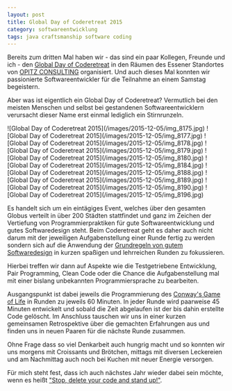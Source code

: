 ```yaml
---
layout: post
title: Global Day of Coderetreat 2015
category: softwareentwicklung
tags: java craftsmanship software coding
---
```


Bereits zum dritten Mal haben wir - das sind ein paar Kollegen, Freunde und ich - den [Global Day of Coderetreat](http://globalday.coderetreat.org/) in den Räumen des Essener Standortes von [OPITZ CONSULTING](http://www.opitz-consulting.com) organisiert. Und auch dieses Mal konnten wir passionierte Softwareentwickler für die Teilnahme an einem Samstag begeistern.

Aber was ist eigentlich ein Global Day of Coderetreat? Vermutlich bei den meisten Menschen und selbst bei gestandenen Softwareentwicklern verursacht dieser Name erst einmal lediglich ein Stirnrunzeln.

<div class="gallery" markdown="1">
![Global Day of Coderetreat 2015](/images/2015-12-05/img_8175.jpg)
![Global Day of Coderetreat 2015](/images/2015-12-05/img_8177.jpg)
![Global Day of Coderetreat 2015](/images/2015-12-05/img_8178.jpg)
![Global Day of Coderetreat 2015](/images/2015-12-05/img_8179.jpg)
![Global Day of Coderetreat 2015](/images/2015-12-05/img_8180.jpg)
![Global Day of Coderetreat 2015](/images/2015-12-05/img_8184.jpg)
![Global Day of Coderetreat 2015](/images/2015-12-05/img_8188.jpg)
![Global Day of Coderetreat 2015](/images/2015-12-05/img_8189.jpg)
![Global Day of Coderetreat 2015](/images/2015-12-05/img_8190.jpg)
![Global Day of Coderetreat 2015](/images/2015-12-05/img_8196.jpg)
</div>

Es handelt sich um ein eintägiges Event, welches über den gesamten Globus verteilt in über 200 Städten stattfindet und ganz im Zeichen der Vertiefung von Programmierpraktiken für gute Softwareentwicklung und gutes Softwaredesign steht. Beim Coderetreat geht es daher auch nicht darum mit der jeweiligen Aufgabenstellung einer Runde fertig zu werden sondern sich auf die Anwendung der [Grundregeln von gutem Softwaredesign](http://martinfowler.com/bliki/BeckDesignRules.html) in kurzen spaßigen und lehrreichen Runden zu fokussieren.

Hierbei treffen wir dann auf Aspekte wie die Testgetriebene Entwicklung, Pair Programming, Clean Code oder die Chance die Aufgabenstellung mal mit einer bislang unbekannten Programmiersprache zu bearbeiten.

Ausgangspunkt ist dabei jeweils die Programmierung des [Conway's Game of Life](https://de.wikipedia.org/wiki/Conways_Spiel_des_Lebens) in Runden zu jeweils 60 Minuten. In jeder Runde wird paarweise 45 Minuten entwickelt und sobald die Zeit abgelaufen ist der bis dahin erstellte Code gelöscht. Im Anschluss tauschen wir uns in einer kurzen gemeinsamen Retrospektive über die gemachten Erfahrungen aus und finden uns in neuen Paaren für die nächste Runde zusammen.

Ohne Frage dass so viel Denkarbeit auch hungrig macht und so konnten wir uns morgens mit Croissants und Brötchen, mittags mit diversen Leckereien und am Nachmittag auch noch bei Kuchen mit neuer Energie versorgen.

Für mich steht fest, dass ich auch nächstes Jahr wieder dabei sein möchte, wenn es heißt ["Stop, delete your code and stand up!"](https://www.youtube.com/watch?v=eklaoLWXg9Y).
